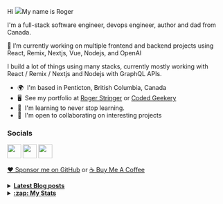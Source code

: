 Hi ![](https://user-images.githubusercontent.com/18350557/176309783-0785949b-9127-417c-8b55-ab5a4333674e.gif)My name is Roger 

I'm a full-stack software engineer, devops engineer, author and dad from Canada.

🔭 I’m currently working on multiple frontend and backend projects using React, Remix, Nextjs, Vue, Nodejs, and OpenAI 

I build a lot of things using many stacks, currently mostly working with React / Remix / Nextjs and Nodejs with GraphQL APIs.  

* 🌍  I'm based in Penticton, British Columbia, Canada 
* 🖥️  See my portfolio at [Roger Stringer](https://rogerstringer.com) or [Coded Geekery](https://codedgeekery.com) 
* 🧠  I'm learning to never stop learning. 
* 🤝  I'm open to collaborating on interesting projects

### Socials  

<p align="left"> <a href="https://www.github.com/freekrai" target="_blank" rel="noreferrer"><img src="https://raw.githubusercontent.com/danielcranney/readme-generator/main/public/icons/socials/github.svg" width="32" height="32" /></a> <a href="https://rogerstringer.com/rss.xml" target="_blank" rel="noreferrer"><img src="https://raw.githubusercontent.com/danielcranney/readme-generator/main/public/icons/socials/rss.svg" width="32" height="32" /></a> <a href="https://www.twitter.com/freekrai" target="_blank" rel="noreferrer"><img src="https://raw.githubusercontent.com/danielcranney/readme-generator/main/public/icons/socials/twitter.svg" width="32" height="32" /></a></p>

<a href="https://github.com/sponsors/freekrai"> ❤️ Sponsor me on GitHub</a> or <a href="https://www.buymeacoffee.com/codedgeekery">☕ Buy Me A Coffee</a>

<details>
  <summary><u><b> Latest Blog posts </u></b></summary>  

 <!-- BLOG-POST-LIST:START -->
- [Yahoo lays off the leaders of Engadget](https://rogerstringer.com/blog/engadget-layoffs-tech-news-blogs-editorial-restructuring/)
- [Apple Says Spotify Wants &#39;Limitless Access&#39; to App Store Tools Without Paying](https://rogerstringer.com/blog/apple-spotify-limitless-access-no-fees/)
- [Spacecraft Makes First U.S. Moon Landing In Over 50 Years](https://rogerstringer.com/blog/spacecraft-makes-first-u-s-moon-landing-in-over-50-years/)
- [OpenAI Unveils Sora - It&#39;s new Generative Text-to-Video Model](https://rogerstringer.com/blog/openai-sora/)
- [Disney Buys Partial Stake in Epic Games for $1.5 Billion](https://rogerstringer.com/blog/disney-and-epic-games-fortnite/)
- [Google Gemini &lpar;formerly known as Bard&rpar; Comes to Canada](https://rogerstringer.com/blog/google-gemini-canada/)
- [Adam Neumann is trying to buy WeWork](https://rogerstringer.com/blog/adam-neumann-is-trying-to-buy-we-work/)
- [Microsoft’s next big AI push is here after a year of Bing](https://rogerstringer.com/blog/microsoft-super-bowl-ad-ai-copilot/)
- [Snap is recalling and refunding every drone it ever sold](https://rogerstringer.com/blog/snap-is-recalling-and-refunding-every-drone-it-ever-sold/)
- [The Browser Company Announces Act II for Arc: ‘The Browser That Browses For You’](https://rogerstringer.com/blog/the-browser-company-announces-act-ii-for-arc-the-browser-that-browses-for-you/)
- [Mark Zuckerberg calls Apple’s DMA rules ‘so onerous’ he doubts any developer will opt in](https://rogerstringer.com/blog/mark-zuckerberg-calls-apples-dma-rules-so-onerous-he-doubts-any-developer-will-opt-in/)
- [Bill Gates Interviews Sam Altman about OpenAI](https://rogerstringer.com/blog/bill-gates-interviews-sam-altman/)
<!-- BLOG-POST-LIST:END -->
</details> 

<details>
  <summary><u><b>:zap: My Stats</b></u></summary>

#### Github Stats
  
![](https://github-readme-stats-knowmad.vercel.app/api?username=freekrai&show_icons=true&count_private=true)
  
#### Github Streaks 
  
![](https://github-readme-streak-stats.herokuapp.com/?user=freekrai)
</details>
<!--
#### Top Languages 
![](https://github-readme-stats-knowmad.vercel.app/api/top-langs/?username=freekrai&hide=null&count_private=true)
![wakatime stats](https://github-readme-stats-knowmad.vercel.app/api/wakatime?username=datamcfly)


Here are some ideas to get you started:

- 🔭 I’m currently working on ...
- 🌱 I’m currently learning ...
- 👯 I’m looking to collaborate on ...
- 🤔 I’m looking for help with ...
- 💬 Ask me about ...
- 📫 How to reach me: ...
- 😄 Pronouns: ...
- ⚡ Fun fact: ...
-->
